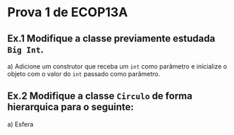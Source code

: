 # Prova 1 de ECOP13A

## Ex.1 Modifique a classe previamente estudada `Big Int`.

a) Adicione um construtor que receba um `int` como parâmetro e inicialize o objeto com o valor do `int` passado como parâmetro.

## Ex.2 Modifique a classe `Circulo` de forma hierarquica para o seguinte:

a) Esfera
